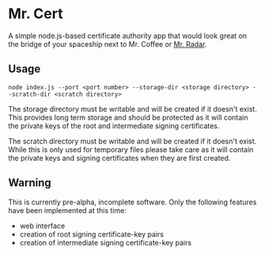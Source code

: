 Mr. Cert
========

A simple node.js-based certificate authority app that would look great on the
bridge of your spaceship next to Mr. Coffee or
[Mr. Radar](https://spaceballs.fandom.com/wiki/Mr._Radar).

Usage
-----
`node index.js --port <port number> --storage-dir <storage directory> --scratch-dir <scratch directory>`

The storage directory must be writable and will be created if it doesn't exist.
This provides long term storage and should be protected as it will contain the
private keys of the root and intermediate signing certificates.

The scratch directory must be writable and will be created if it doesn't exist.
While this is only used for temporary files please take care as it will contain
the private keys and signing certificates when they are first created.

Warning
-------

This is currently pre-alpha, incomplete software. Only the following features
have been implemented at this time:
 - web interface
 - creation of root signing certificate-key pairs
 - creation of intermediate signing certificate-key pairs
